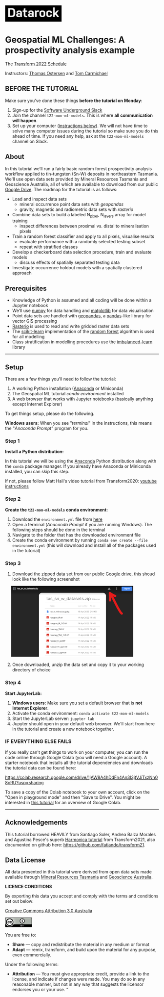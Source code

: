 ![Datarock](assets/datarock_logo_2.png)


# Geospatial ML Challenges: A prospectivity analysis example


The [Transform 2022 Schedule](https://docs.google.com/spreadsheets/d/e/2PACX-1vTnJ_cTd3Y5nQPoxM-BNTHq96SobJxTliofmqLxBMFnASpKTE9JxmPoqxEnFYPLUw2ZrIiQS8o_wunC/pubhtml)

Instructors:
[Thomas Ostersen](https://www.linkedin.com/in/thomasostersen/) and
[Tom Carmichael](https://www.linkedin.com/in/thomas-carmichael-b0761242/)


## BEFORE THE TUTORIAL

Make sure you've done these things **before the tutorial on Monday**:

1. Sign-up for the [Software Underground Slack](https://softwareunderground.org/slack)
1. Join the channel `t22-mon-ml-models`. This is where **all communication will
   happen**.
1. Set up your computer ([instructions below](#setup)). We will not have time to
   solve many computer issues during the tutorial so make sure you do this
   ahead of time. If you need any help, ask at the `t22-mon-ml-models` channel on
   Slack.

## About

In this tutorial we’ll run a fairly basic random forest prospectivity analysis
workflow applied to tin-tungsten (Sn-W) deposits in northeastern Tasmania. We'll 
use open data sets provided by Mineral Resources Tasmania and Geoscience Australia, 
all of which are available to download from our public [Google Drive](https://drive.google.com/file/d/1ahrYZlvnrZuSdDrwEbhajFrofC3VQPek/view?usp=sharing). The roadmap for the tutorial is as follows:

  - Load and inspect data sets
      - mineral occurrence point data sets with *geopandas*
      - gravity, magnetic and radiometric data sets with *rasterio*
  - Combine data sets to build a labeled N<sub>pixel</sub>, N<sub>layers</sub> array for model training
      - inspect differences between proximal vs. distal to mineralisation pixels      
  - Train a random forest classifier and apply to all pixels, visualise results
      - evaluate performance with a randomly selected testing subset
      - repeat with stratified classes      
  - Develop a checkerboard data selection procedure, train and evaluate models
      - discuss effects of spatially separated testing data 
  - Investigate occurrence holdout models with a spatially clustered approach

## Prerequisites

- Knowledge of Python is assumed and all coding will be done within a Jupyter notebook
- We'll use [numpy](https://numpy.org/) for data handling and [matplotlib](https://matplotlib.org/) for data visualisation
- Point data sets are handled with [geopandas](https://geopandas.org/), a [pandas](https://pandas.pydata.org/)-like library for vector GIS processing
- [Rasterio](https://rasterio.readthedocs.io/) is used to read and write gridded raster data sets
- The [scikit-learn](https://scikit-learn.org/stable/) implementation of the [random forest](https://scikit-learn.org/stable/modules/generated/sklearn.ensemble.RandomForestClassifier.html) algorithm is used for all modelling
- Class stratification in modelling procedures use the [imbalanced-learn](https://imbalanced-learn.org/stable/) library

---
## Setup

There are a few things you'll need to follow the tutorial:

1. A working Python installation ([Anaconda](https://www.anaconda.com/) or Miniconda)
2. The Geospatial ML tutorial *conda environment* installed
3. A web browser that works with Jupyter notebooks (basically anything except Internet Explorer)

To get things setup, please do the following.

**Windows users:** When you see "*terminal*" in the instructions,
this means the "*Anaconda Prompt*" program for you.

### Step 1

**Install a Python distribution:**

In this tutorial we will be using the [Anaconda](https://www.anaconda.com/)
Python distribution along with the `conda` package manager. If you already have
Anaconda or Miniconda installed, you can skip this step.

If not, please follow Matt Hall's video tutorial from Transform2020: [youtube instructions](https://www.youtube.com/playlist?list=PLgLft9vxdduAW-jmhYqXvtfGYJS6v2FjM)


### Step 2

**Create the `t22-mon-ml-models` conda environment:**

1. Download the `environment.yml` file from
   [here](https://drive.google.com/file/d/1asIZ_M77MbhcL-8sYqwPzWsURleHqBSd/view?usp=sharing)
1. Open a terminal (*Anaconda Prompt* if you are running Windows). The
   following steps should be done in the terminal
1. Navigate to the folder that has the downloaded environment file
1. Create the conda environment by running `conda env create --file environment.yml`
   (this will download and install all of the packages used in the tutorial)

### Step 3

1. Download the zipped data set from our public [Google drive](https://drive.google.com/file/d/1ahrYZlvnrZuSdDrwEbhajFrofC3VQPek/view?usp=sharing), this shoud look like the following screenshot

<img src="assets/download_data.png" style="width: 400px; margin-left: 20px" />

2. Once downloaded, unzip the data set and copy it to your working directory of choice

### Step 4

**Start JupyterLab:**

1. **Windows users:** Make sure you set a default browser that is **not Internet Explorer**.
1. Activate the conda environment: `conda activate t22-mon-ml-models`
1. Start the JupyterLab server: `jupyter lab`
1. Jupyter should open in your default web browser. We'll start from here in the
   tutorial and create a new notebook together.

### IF EVERYTHING ELSE FAILS

If you really can't get things to work on your computer,
you can run the code online through Google Colab (you will need a Google account).
A starter notebook that installs all the tutorial dependencies and downloads the tutorial data can be found here:

https://colab.research.google.com/drive/1jAW8A4hDdFn4An3I3jtVJiTxzNn08oRU?usp=sharing

To save a copy of the Colab notebook to your own account, click on the
"Open in playground mode" and then "Save to Drive".
You might be interested in
[this tutorial](https://transform2020.sched.com/event/c7Jn/tutorial-using-python-subsurface-tools-no-install-required)
for an overview of Google Colab.

---

## Acknowledgements

This tutorial borrowed HEAVILY from Santiago Soler, Andrea Balza Morales and Agustina Pesce's superb [Harmonica tutorial](https://www.youtube.com/watch?v=0bxZcCAr6bw) from Transform2021, also documented on github here: https://github.com/fatiando/transform21. 


## Data License

All data presented in this tutorial were derived from open data sets made available through [Mineral Resources Tasmania](https://www.mrt.tas.gov.au/) and [Geoscience Australia](https://www.ga.gov.au/).

**LICENCE CONDITIONS**

By exporting this data you accept and comply with the terms and conditions set out below:

[Creative Commons Attribution 3.0 Australia](https://creativecommons.org/licenses/by/3.0/au/)

<img src="assets/creative_commons_logo.png" />

You are free to:

 - **Share** — copy and redistribute the material in any medium or format
 - **Adapt** — remix, transform, and build upon the material for any purpose, even commercially.

Under the following terms:

 - **Attribution** — You must give appropriate credit, provide a link to the license, and indicate if changes were made. You may do so in any reasonable manner, but not in any way that suggests the licensor endorses you or your use. “
